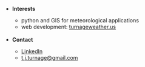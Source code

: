 <ul>
  <li><b>Interests</b></li>
    <ul>
      <li>python and GIS for meteorological applications</li>
      <li>web development: <a href="https://turnageweather.us" target="_blank">turnageweather.us</a></li>
    </ul>
  
  <br>

  <li><b>Contact</b></li>
    <ul>
      <li><a href="https://www.linkedin.com/in/t-j-turnage-03698329/" target="_blank">LinkedIn</a></li>
      <li><a href = "mailto: t.j.turnage@gmail.com">t.j.turnage@gmail.com</a>
    </ul>
  
</ul>

